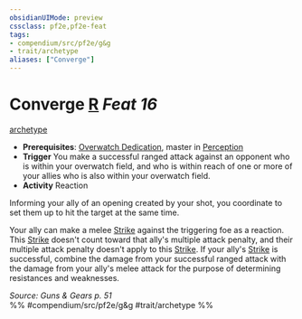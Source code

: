 ```yaml
---
obsidianUIMode: preview
cssclass: pf2e,pf2e-feat
tags:
- compendium/src/pf2e/g&g
- trait/archetype
aliases: ["Converge"]
---
```

# Converge  [R](rules/core-rulebook/chapter-9-playing-the-game.md#Actions "Reaction") *Feat 16*  
[archetype](rules/traits/archetype.md "Archetype Feat Trait")  

- **Prerequisites**: [Overwatch Dedication](compendium/feats/overwatch-dedication-g-g.md), master in [Perception](compendium/skills.md#Perception)
- **Trigger** You make a successful ranged attack against an opponent who is within your overwatch field, and who is within reach of one or more of your allies who is also within your overwatch field.
- **Activity** Reaction

Informing your ally of an opening created by your shot, you coordinate to set them up to hit the target at the same time.

Your ally can make a melee [Strike](rules/actions/strike.md) against the triggering foe as a reaction. This [Strike](rules/actions/strike.md) doesn't count toward that ally's multiple attack penalty, and their multiple attack penalty doesn't apply to this [Strike](rules/actions/strike.md). If your ally's [Strike](rules/actions/strike.md) is successful, combine the damage from your successful ranged attack with the damage from your ally's melee attack for the purpose of determining resistances and weaknesses.

*Source: Guns & Gears p. 51*  
%% #compendium/src/pf2e/g&g #trait/archetype %%
